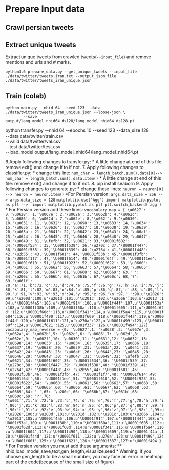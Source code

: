 # Prepare Input data

## Crawl persian tweets

## Extract unique tweets
Extract unique tweets from crawled tweets(`--input_file`) and remove mentions and urls and # marks.
```
python3.6 prepare_data.py --get_unique_tweets --input_file ./data/twitter/tweets.iran.txt --output_json_file ./data/twitter/tweets_iran_unique.json
```

## Train (colab)
```
python main.py --nhid 64 --seed 123 --data ./data/twitter/tweets_iran_unique.json --loose-json \
        --save output/lang_model_nhid64_ds128/lang_model_nhid64_ds128.pt
```



python transfer.py --nhid 64 --epochs 10 --seed 123 --data_size 128 \
    --data data/twitter/train.csv \
    --valid data/twitter/val.csv \
    --test data/twitter/test.csv \
    --load_model output/lang_model_nhid64/lang_model_nhid64.pt


6.Apply following changes to transfer.py:
	* A little change at end of this file:
		remove exit() and change if to if not.
7. Apply following changes to classifier.py:
	* change this line:
	```
	num_char = length_batch.sum().data[0]--> num_char = length_batch.sum().data.item()
	```
	* A little change at end of this file:
		remove exit() and change if to if not.
8. pip install seaborn
9. Apply following changes to generate.py:
	* change these lines:
	```
	neuron = neuron[0] --> neuron = neuron.item()
	```
	*For Persian version:
	```
	args.data_size = 256 --> args.data_size = 128
	```
	```
	matplotlib.use('Agg')
	import matplotlib.pyplot as plt
	--> 
	import matplotlib.pyplot as plt
	plt.switch_backend('agg')
	```
	* For Persian version add these lines:
	```
	vocabulary_map = {'\u0627': 0,'\u0628': 1,'\u067e': 2,'\u062a': 3,'\u062b': 4,'\u062c': 5,'\u0686': 6,'\u062d': 7,'\u062e': 8,'\u062f': 9,'\u0630': 10,'\u0631': 11,'\u0632': 12,'\u0698': 13,'\u0633': 14,'\u0634': 15,'\u0635': 16,'\u0636': 17,'\u0637': 18,'\u0638': 19,'\u0639': 20,'\u063a': 21,'\u0641': 22,'\u0642': 23,'\u0643': 24,'\u06af': 25,'\u0644': 26,'\u0645': 27,'\u0646': 28,'\u0648': 29,'\u0647': 30,'\u0649': 31,'\ufefb': 32,'\u0621': 33,'\U0001f602': 34,'\U0001f534': 35,'\U0001f539': 36,'\u270c': 37,'\U0001f447': 38,'\U0001f538': 39,'\U0001f339': 40,'\u2764': 41,'\U0001f448': 42,'\u2b55': 43,'\U0001f601': 44,'\U0001f53b': 45,'\U0001f3fb': 46,'\U0001f1f7': 47,'\U0001f614': 48,'\U0001f64f': 49,'\U0001f1ee': 50,'\U0001f610': 51,'\U0001f923': 52,'\U0001f622': 53,'\u0660': 54,'\u0661': 55,'\u0662': 56,'\u0663': 57,'\u0664': 58,'\u0665': 59,'\u0666': 60,'\u0667': 61,'\u0668': 62,'\u0669': 63,' ': 64,'\u200c': 65,'\u066b': 66,'\u061b': 67,'\u060c': 68,'?': 69,'\u061f': 70,'a':71,'b':72,'c':73,'d':74,'e':75,'f':76,'g':77,'h':78,'i':79,'j':80,'k':81,'l':82,'m':83,'n':84,'o':85,'p':86,'q':87,'r':88,'s':89,'t':90,'u':91,'v':92,'w':93,'x':94,'y':95,'z':96,'\n':97,'_':98,u'\u2026':99,u'\u200d':100,u'\u201d':101,u'\u201c':102,u'\u2666':103,u'\u2013':104,u'\U0001f4a5':105,u'\U0001f914':106,u'\U0001f44f':107,u'\U0001f53a':108,u'\U0001f38b':109,u'\U0001f60a':110,u'\U0001f605':111,u'\U0001f62d':112,u'\U0001f60d':113,u'\U0001f341':114,u'\U0001f5a4':115,u'\U0001f604':116,u'\U0001f490':117,u'\U0001f609':118,u'\U0001f44a':119,u'\U0001f44d':120,u'\U0001f611':121,u'\u270a':122,u'\U0001f499':123,u'\U0001f60f':124,u'\U0001f621':125,u'\U0001f337':126,u'\U0001f494':127}
	vocabulary_map_reverse = {0: '\u0627',1: '\u0628',2: '\u067e',3: '\u062a',4: '\u062b',5: '\u062c',6: '\u0686',7: '\u062d',8: '\u062e',9: '\u062f',10: '\u0630',11: '\u0631',12: '\u0632',13: '\u0698',14: '\u0633',15: '\u0634',16: '\u0635',17: '\u0636',18: '\u0637',19: '\u0638',20: '\u0639',21: '\u063a',22: '\u0641',23: '\u0642',24: '\u0643',25: '\u06af',26: '\u0644',27: '\u0645',28: '\u0646',29: '\u0648',30: '\u0647',31: '\u0649',32: '\ufefb',33: '\u0621',34: '\U0001f602',35: '\U0001f534',36: '\U0001f539',37: '\u270c',38: '\U0001f447',39: '\U0001f538',40: '\U0001f339',41: '\u2764',42: '\U0001f448',43: '\u2b55',44: '\U0001f601',45: '\U0001f53b',46: '\U0001f3fb',47: '\U0001f1f7',48: '\U0001f614',49: '\U0001f64f',50: '\U0001f1ee',51: '\U0001f610',52: '\U0001f923',53: '\U0001f622',54: '\u0660',55: '\u0661',56: '\u0662',57: '\u0663',58: '\u0664',59: '\u0665',60: '\u0666',61: '\u0667',62: '\u0668',63: '\u0669',64: ' ',65: '\u200c',66: '\u066b',67: '\u061b',68: '\u060c',69: '?',70: '\u061f',71:'a',72:'b',73:'c',74:'d',75:'e',76:'f',77:'g',78:'h',79:'i',80:'j',81:'k',82:'l',83:'m',84:'n',85:'o',86:'p',87:'q',88:'r',89:'s',90:'t',91:'u',92:'v',93:'w',94:'x',95:'y',96:'z',97:'\n',98:'_',99:u'\u2026',100:u'\u200d',101:u'\u201d',102:u'\u201c',103:u'\u2666',104:u'\u2013',105:u'\U0001f4a5',106:u'\U0001f914',107:u'\U0001f44f',108:u'\U0001f53a',109:u'\U0001f38b',110:u'\U0001f60a',111:u'\U0001f605',112:u'\U0001f62d',113:u'\U0001f60d',114:u'\U0001f341',115:u'\U0001f5a4',116:u'\U0001f604',117:u'\U0001f490',118:u'\U0001f609',119:u'\U0001f44a',120:u'\U0001f44d',121:u'\U0001f611',122:u'\u270a',123:u'\U0001f499',124:u'\U0001f60f',125:u'\U0001f621',126:u'\U0001f337',127:u'\U0001f494'}
	```
	* For Persian version you must add these arguments:
		** nhid,load_model,save,text,gen_length,visualize,seed
	* Warning: if you choose gen_length to be a small number, you may face an error in heatmap part of the code(because of the small size of figure)